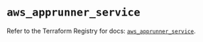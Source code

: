 # `aws_apprunner_service`

Refer to the Terraform Registry for docs: [`aws_apprunner_service`](https://registry.terraform.io/providers/hashicorp/aws/5.82.2/docs/resources/apprunner_service).
